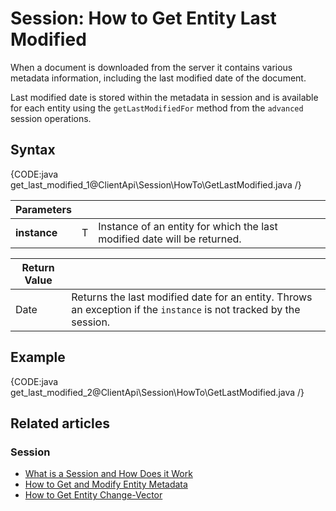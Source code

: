 # Session: How to Get Entity Last Modified 

When a document is downloaded from the server it contains various metadata information, including the last modified date of the document.  

Last modified date is stored within the metadata in session and is available for each entity using the `getLastModifiedFor` method from the `advanced` session operations.

## Syntax

{CODE:java get_last_modified_1@ClientApi\Session\HowTo\GetLastModified.java /}

| Parameters | | |
| ------------- | ------------- | ----- |
| **instance** | T | Instance of an entity for which the last modified date will be returned. |

| Return Value | |
| ------------- | ----- |
| Date | Returns the last modified date for an entity. Throws an exception if the `instance` is not tracked by the session. |


## Example

{CODE:java get_last_modified_2@ClientApi\Session\HowTo\GetLastModified.java /}

## Related articles

### Session

- [What is a Session and How Does it Work](../../../client-api/session/what-is-a-session-and-how-does-it-work)
- [How to Get and Modify Entity Metadata](../../../client-api/session/how-to/get-and-modify-entity-metadata)
- [How to Get Entity Change-Vector](../../../client-api/session/how-to/get-entity-change-vector)
